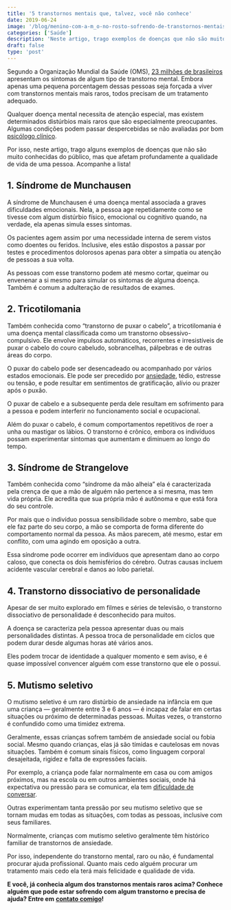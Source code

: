 ```yaml
---
title: '5 transtornos mentais que, talvez, você não conhece'
date: 2019-06-24
image: '/blog/menino-com-a-m_o-no-rosto-sofrendo-de-transtornos-mentais.jpg'
categories: ['Saúde']
description: 'Neste artigo, trago exemplos de doenças que não são muito conhecidas do público, mas que afetam a qualidade de vida de uma pessoa. Acompanhe a lista!'
draft: false
type: 'post'
---
```


Segundo a Organização Mundial da Saúde (OMS), [23 milhões de brasileiros](http://www.brasil.gov.br/noticias/saude/2010/06/transtornos-mentais-atingem-23-milhoes-de-pessoas-no-brasil) apresentam os sintomas de algum tipo de transtorno mental. Embora apenas uma pequena porcentagem dessas pessoas seja forçada a viver com transtornos mentais mais raros, todos precisam de um tratamento adequado.

Qualquer doença mental necessita de atenção especial, mas existem determinados distúrbios mais raros que são especialmente preocupantes. Algumas condições podem passar despercebidas se não avaliadas por bom [psicólogo clínico](/pra-que-serve-um-psicologo-clinico/).

Por isso, neste artigo, trago alguns exemplos de doenças que não são muito conhecidas do público, mas que afetam profundamente a qualidade de vida de uma pessoa. Acompanhe a lista!

## **1. Síndrome de Munchausen**

A síndrome de Munchausen é uma doença mental associada a graves dificuldades emocionais. Nela, a pessoa age repetidamente como se tivesse com algum distúrbio físico, emocional ou cognitivo quando, na verdade, ela apenas simula esses sintomas.

Os pacientes agem assim por uma necessidade interna de serem vistos como doentes ou feridos. Inclusive, eles estão dispostos a passar por testes e procedimentos dolorosos apenas para obter a simpatia ou atenção de pessoas a sua volta.

As pessoas com esse transtorno podem até mesmo cortar, queimar ou envenenar a si mesmo para simular os sintomas de alguma doença. Também é comum a adulteração de resultados de exames.

## **2. Tricotilomania**

Também conhecida como “transtorno de puxar o cabelo”, a tricotilomania é uma doença mental classificada como um transtorno obsessivo-compulsivo. Ele envolve impulsos automáticos, recorrentes e irresistíveis de puxar o cabelo do couro cabeludo, sobrancelhas, pálpebras e de outras áreas do corpo.

O puxar do cabelo pode ser desencadeado ou acompanhado por vários estados emocionais. Ele pode ser precedido por [ansiedade](/terapia-para-ansiedade/), tédio, estresse ou tensão, e pode resultar em sentimentos de gratificação, alívio ou prazer após o puxão.

O puxar de cabelo e a subsequente perda dele resultam em sofrimento para a pessoa e podem interferir no funcionamento social e ocupacional.

Além do puxar o cabelo, é comum comportamentos repetitivos de roer a unha ou mastigar os lábios. O transtorno é crônico, embora os indivíduos possam experimentar sintomas que aumentam e diminuem ao longo do tempo.

## **3. Síndrome de Strangelove**

Também conhecida como “síndrome da mão alheia” ela é caracterizada pela crença de que a mão de alguém não pertence a si mesma, mas tem vida própria. Ele acredita que sua própria mão é autônoma e que está fora do seu controle.

Por mais que o indivíduo possua sensibilidade sobre o membro, sabe que ele faz parte do seu corpo, a mão se comporta de forma diferente do comportamento normal da pessoa. As mãos parecem, até mesmo, estar em conflito, com uma agindo em oposição a outra.

Essa síndrome pode ocorrer em indivíduos que apresentam dano ao corpo caloso, que conecta os dois hemisférios do cérebro. Outras causas incluem acidente vascular cerebral e danos ao lobo parietal.

## **4. Transtorno dissociativo de personalidade**

Apesar de ser muito explorado em filmes e séries de televisão, o transtorno dissociativo de personalidade é desconhecido para muitos.

A doença se caracteriza pela pessoa apresentar duas ou mais personalidades distintas. A pessoa troca de personalidade em ciclos que podem durar desde algumas horas até vários anos.

Eles podem trocar de identidade a qualquer momento e sem aviso, e é quase impossível convencer alguém com esse transtorno que ele o possui.

## **5. Mutismo seletivo**

O mutismo seletivo é um raro distúrbio de ansiedade na infância em que uma criança — geralmente entre 3 e 6 anos — é incapaz de falar em certas situações ou próximo de determinadas pessoas. Muitas vezes, o transtorno é confundido como uma timidez extrema.

Geralmente, essas crianças sofrem também de ansiedade social ou fobia social. Mesmo quando crianças, elas já são tímidas e cautelosas em novas situações. Também é comum sinais físicos, como linguagem corporal desajeitada, rigidez e falta de expressões faciais.

Por exemplo, a criança pode falar normalmente em casa ou com amigos próximos, mas na escola ou em outros ambientes sociais, onde há expectativa ou pressão para se comunicar, ela tem [dificuldade de conversar](/5-dicas-para-quem-tem-dificuldade-de-conversar-com-as-pessoas/).

Outras experimentam tanta pressão por seu mutismo seletivo que se tornam mudas em todas as situações, com todas as pessoas, inclusive com seus familiares.

Normalmente, crianças com mutismo seletivo geralmente têm histórico familiar de transtornos de ansiedade.

Por isso, independente do transtorno mental, raro ou não, é fundamental procurar ajuda profissional. Quanto mais cedo alguém procurar um tratamento mais cedo ela terá mais felicidade e qualidade de vida.

**E você, já conhecia algum dos transtornos mentais raros acima? Conhece alguém que pode estar sofrendo com algum transtorno e precisa de ajuda? Entre em** [**contato comigo**](/contato/)**!**

